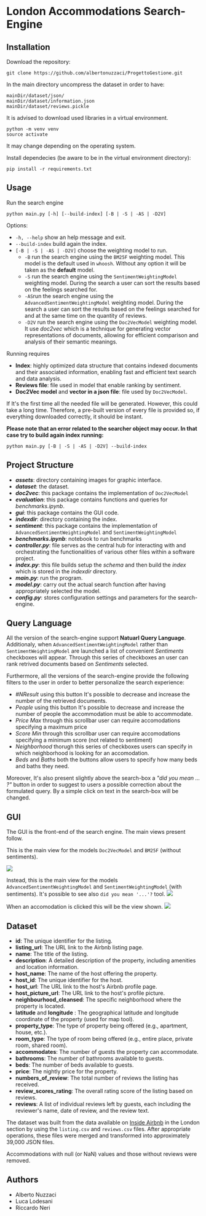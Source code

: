 # London Accommodations Search-Engine

## Installation

Download the repository:  
```
git clone https://github.com/albertonuzzaci/ProgettoGestione.git
```  
In the main directory uncompress the dataset in order to have: 
```
mainDir/dataset/json/
mainDir/dataset/information.json
mainDir/dataset/reviews.pickle
```

It is advised to download used libraries in a virtual environment.
```
python -m venv venv
source activate
```
It may change depending on the operating system.

Install dependecies (be aware to be in the virtual environment directory):  
```
pip install -r requirements.txt
```  

## Usage
Run the search engine
```
python main.py [-h] [--build-index] [-B | -S | -AS | -D2V]
```  

Options: 
* ```-h, --help``` show an help message and exit. 
* ```--build-index``` build again the index. 
* ```[-B | -S | -AS | -D2V]``` choose the weighting model to run. 
	* ```-B``` run the search engine using the ```BM25F``` weighting model. This model is the default used in ```whoosh```. Without any option it will be taken as the **default** model. 
	* ```-S``` run the search engine using the ```SentimentWeightingModel``` weighting model. During the search a user can sort the results based on the feelings searched for. 
	* ```-AS```run the search engine using the ```AdvancedSentimentWeightingModel``` weighting model. During the search a user can sort the results based on the feelings searched for and at the same time on the quantity of reviews.
	* ```-D2V``` run the search engine using the ```Doc2VecModel``` weighting model. It use *doc2vec* which is a technique for generating vector representations of documents, allowing for efficient comparison and analysis of their semantic meanings.

Running requires
* **Index**: highly optimized data structure that contains indexed documents and their associated information, enabling fast and efficient text search and data analysis.
* **Reviews file**: file used in model that enable ranking by sentiment. 
* **Doc2Vec model** and **vector in a json file**: file used by  ```Doc2VecModel```.

If It's the first time all the needed file will be generated. However, this could take a long time.
Therefore, a pre-built version of every file is provided so, if everything downloaded correctly, it should be instant. 

**Please note that an error related to the searcher object may occur. In that case try to build again index running:** 
```
python main.py [-B | -S | -AS | -D2V] --build-index
```

## Project Structure

* ***assets***: directory containing images for graphic interface. 
* ***dataset***: the dataset. 
* ***doc2vec***: this package contains the implementation of ```Doc2VecModel```
* ***evaluation***: this package contains functions and queries for *benchmarks.ipynb*.
* ***gui***: this package contains the GUI code. 
* ***indexdir***: directory containing the index. 
* ***sentiment***: this package contains the implementation of ```AdvancedSentimentWeightingModel``` and ```SentimentWeightingModel```
* ***benchmarks.ipynb***: notebook to run benchmarks
* ***controller\.py***: file serves as the central hub for interacting with and orchestrating the functionalities of various other files within a software project. 
* ***index\.py***: this file builds setup the *schema* and then build the *index* which is stored in the *indexdir* directory. 
* ***main\.py***: run the program. 
* ***model\.py***: carry out the actual search function after having appropriately selected the model.
* ***config\.py***: stores configuration settings and parameters for the search-engine. 


## Query Language

All the version of the search-engine support **Natuarl Query Language**. Additionaly, when ```AdvancedSentimentWeightingModel``` rather than ```SentimentWeightingModel``` are launched a list of convenient *Sentiments* checkboxes will appear. Through this series of checkboxes an user can rank retrived documents based on *Sentiments* selected. 

Furthermore, all the versions of the search-engine provide the following filters to the user in order to better personalize the search experience:
* *#NResult* using this button It's possible to decrease and increase the number of the retrieved documents. 
* *People* using this button It's possible to decrease and increase the number of people the accommodation must be able to accommodate.
* *Price Max* through this scrollbar user can require accomodations specifying a maximum price
* *Score Min* through this scrollbar user can require accomodations specifying a minimum score (not related to sentiment)
* *Neighborhood* thorugh this series of checkboxes users can specify in which neighborhood is looking for an accomodation. 
* *Beds* and *Baths* both the buttons allow users to specify how many beds and baths they need. 

Moreover, It's also present slightly above the search-box a *"did you mean ... ?"* button in order to suggest to  users a possible correction about the formulated query. By a simple click on text in the search-box will be changed. 


## GUI
The GUI is the front-end of the search engine. The main views present follow. 

This is the main view for the models ```Doc2VecModel``` and ```BM25F``` (without sentiments). 

![](./assets/mainView.png)

Instead, this is the main view for the models ```AdvancedSentimentWeightingModel``` and ```SentimentWeightingModel``` (with sentiments). It's possible to see also  ```did you mean '...'?``` tool. 
![](./assets/mainView_S_didumean.png)

When an accomodation is clicked this will be the view shown.
![](./assets/accomodationView.png)

## Dataset

- **id**: The unique identifier for the listing.
- **listing_url**: The URL link to the Airbnb listing page.
- **name**: The title of the listing.
- **description**: A detailed description of the property, including amenities and location information.
- **host_name**: The name of the host offering the property.
- **host_id**: The unique identifier for the host.
- **host_url**: The URL link to the host's Airbnb profile page.
- **host_picture_url**: The URL link to the host's profile picture.
- **neighbourhood_cleansed**: The specific neighborhood where the property is located.
- **latitude** and **longitude** : The geographical latitude and longitude coordinate of the property (used for map tool).
- **property_type**: The type of property being offered (e.g., apartment, house, etc.).
- **room_type**: The type of room being offered (e.g., entire place, private room, shared room).
- **accommodates**: The number of guests the property can accommodate.
- **bathrooms**: The number of bathrooms available to guests.
- **beds**: The number of beds available to guests.
- **price**: The nightly price for the property.
- **numbers_of_review**: The total number of reviews the listing has received.
- **review_scores_rating**: The overall rating score of the listing based on reviews.
- **reviews**: A list of individual reviews left by guests, each including the reviewer's name, date of review, and the review text.

The dataset was built from the data available on [Inside Airbnb](https://insideairbnb.com/get-the-data/) in the London section by using the `listing.csv` and `reviews.csv` files. After appropriate operations, these files were merged and transformed into approximately 39,000 JSON files.

Accommodations with null (or NaN) values and those without reviews were removed.

## Authors
* Alberto Nuzzaci
* Luca Lodesani
* Riccardo Neri 
